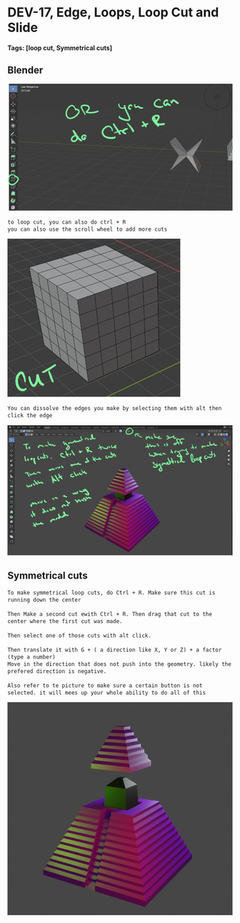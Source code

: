 # DEV-17, Edge, Loops, Loop Cut and Slide
#### Tags: [loop cut, Symmetrical cuts]


## Blender

![](../images/DEV-17-A.png)

    to loop cut, you can also do ctrl + R
    you can also use the scroll wheel to add more cuts

![](../images/DEV-17-B.png)

    You can dissolve the edges you make by selecting them with alt then click the edge

![](../images/DEV-17-C.png)

## Symmetrical cuts

    To make symmetrical loop cuts, do Ctrl + R. Make sure this cut is running down the center

    Then Make a second cut ewith Ctrl + R. Then drag that cut to the center where the first cut was made.

    Then select one of those cuts with alt click.

    Then translate it with G + ( a direction like X, Y or Z) + a factor (type a number)
    Move in the direction that does not push into the geometry. likely the prefered direction is negative.

    Also refer to te picture to make sure a certain button is not selected. it will mees up your whole ability to do all of this

![](../images/DEV-17-D.png)
